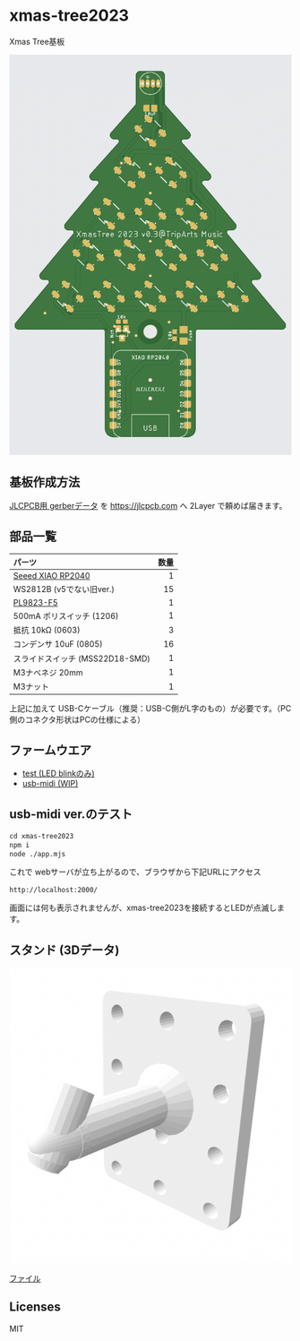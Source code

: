 # xmas-tree2023

Xmas Tree基板

![image](./image.png)

## 基板作成方法

[JLCPCB用 gerberデータ](https://github.com/tadfmac/xmas-tree2023/tree/main/gerber/forJLCPCB/v0.2) を https://jlcpcb.com へ 2Layer で頼めば届きます。

## 部品一覧

|パーツ|数量|
|:---|---:|
|[Seeed XIAO RP2040](https://www.seeedstudio.com/XIAO-RP2040-v1-0-p-5026.html)|1|
|WS2812B (v5でない旧ver.)|15|
|[PL9823-F5](https://akizukidenshi.com/catalog/g/gI-08411/)|1|
|500mA ポリスイッチ (1206)|1|
|抵抗 10kΩ (0603)|3|
|コンデンサ 10uF (0805)|16|
|スライドスイッチ (MSS22D18-SMD)|1|
|M3ナベネジ 20mm|1|
|M3ナット|1|

上記に加えて USB-Cケーブル（推奨：USB-C側がL字のもの）が必要です。（PC側のコネクタ形状はPCの仕様による）

## ファームウエア

- [test (LED blinkのみ)](./arduino/test/test.ino)
- [usb-midi (WIP)](./arduino/usb-midi/usb-midi.ino)

## usb-midi ver.のテスト

```
cd xmas-tree2023
npm i
node ./app.mjs
```
これで webサーバが立ち上がるので、ブラウザから下記URLにアクセス

```
http://localhost:2000/
```
画面には何も表示されませんが、xmas-tree2023を接続するとLEDが点滅します。

## スタンド (3Dデータ)

![stand1](./3dprint/stand/stand1.png)

[ファイル](./3dprint/stand/TreeStand1.stl)

## Licenses

MIT



